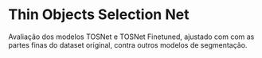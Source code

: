 # Thin Objects Selection Net

Avaliação dos modelos TOSNet e TOSNet Finetuned, ajustado com com as partes finas do dataset original, contra outros modelos de segmentação. 
